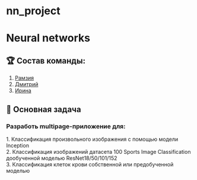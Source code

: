 # nn_project
<h1> Neural networks </h1>

<h2>🏆 Состав команды: </h2>

1. [Рамзия](https://github.com/RamziyaMakarova)
2. [Дмитрий](https://github.com/vrtx8)
3. [Ирина](https://github.com/Irraris)

<h2>🎯 Основная задача </h2>
<h3>Разработь multipage-приложение для:</h3>
1. Классификация произвольного изображения с помощью модели Inception </br>
2. Классификация изображений датасета 100 Sports Image Classification дообученной моделью ResNet18/50/101/152 </br>
3. Классификация клеток крови собственной или предобученной моделью </br>
